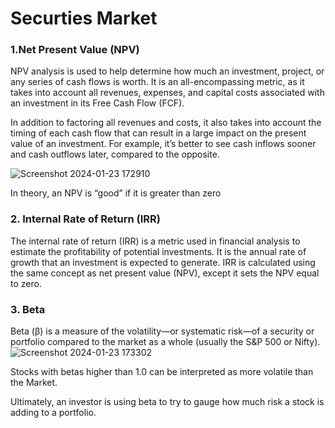 # Securties Market

### 1.Net Present Value (NPV)

NPV analysis is used to help determine how much an investment, project, or any series of cash flows is worth. It is an all-encompassing metric, as it takes into account all revenues, expenses, and capital costs associated with an investment in its Free Cash Flow (FCF).

In addition to factoring all revenues and costs, it also takes into account the timing of each cash flow that can result in a large impact on the present value of an investment. For example, it’s better to see cash inflows sooner and cash outflows later, compared to the opposite.

![Screenshot 2024-01-23 172910](https://github.com/bluniv/Securities-Market/assets/152321937/3386208b-a3fb-4fc0-a394-1973d0cab343)


In theory, an NPV is “good” if it is greater than zero

### 2. Internal Rate of Return (IRR)

The internal rate of return (IRR) is a metric used in financial analysis to estimate the profitability of potential investments. 
It is the annual rate of growth that an investment is expected to generate.
IRR is calculated using the same concept as net present value (NPV), except it sets the NPV equal to zero.

### 3. Beta 

Beta (β) is a measure of the volatility—or systematic risk—of a security or portfolio compared to the market as a whole (usually the S&P 500 or Nifty). 
![Screenshot 2024-01-23 173302](https://github.com/bluniv/Securities-Market/assets/152321937/1f657afb-e340-46d0-aa23-4c3f057d5a2b)

Stocks with betas higher than 1.0 can be interpreted as more volatile than the Market.

Ultimately, an investor is using beta to try to gauge how much risk a stock is adding to a portfolio.
